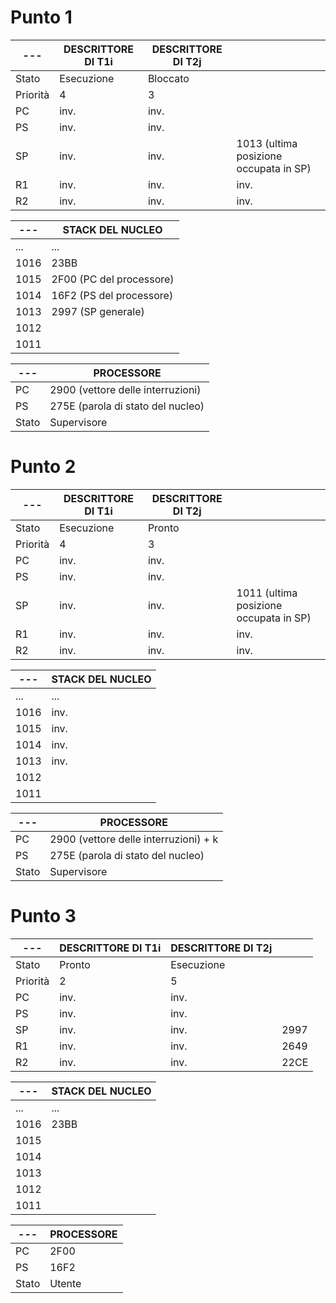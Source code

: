 # Punto 1 
| --- | DESCRITTORE DI T1i | DESCRITTORE DI T2j | |
| ------- | ----------- | ------------------  | ---- |
| Stato  | Esecuzione | Bloccato | |
| Priorità | 4 | 3 | |
| PC | inv. | inv. | |
| PS | inv. | inv. | |
| SP | inv. | inv. | 1013 (ultima posizione occupata in SP) |
| R1 | inv. | inv. | inv. |
| R2 | inv. | inv. | inv. |


| --- | STACK DEL NUCLEO |
| --- | --- |
| ... | ... |
| 1016 | 23BB |
| 1015 | 2F00 (PC del processore) |
| 1014 | 16F2 (PS del processore) |
| 1013 | 2997 (SP generale) |
| 1012 | |
| 1011 | |


| --- | PROCESSORE | 
| -- | -- |
| PC | 2900 (vettore delle interruzioni) |
| PS | 275E (parola di stato del nucleo) |
| Stato | Supervisore |

# Punto 2
| --- | DESCRITTORE DI T1i | DESCRITTORE DI T2j | |
| ------- | ----------- | ------------------  | ---- |
| Stato  | Esecuzione | Pronto | |
| Priorità | 4 | 3 | |
| PC | inv. | inv. | |
| PS | inv. | inv. | |
| SP | inv. | inv. | 1011 (ultima posizione occupata in SP) |
| R1 | inv. | inv. | inv. |
| R2 | inv. | inv. | inv. |


| --- | STACK DEL NUCLEO |
| --- | --- |
| ... | ... |
| 1016 | inv. |
| 1015 | inv. |
| 1014 | inv. |
| 1013 | inv. |
| 1012 | |
| 1011 | |


| --- | PROCESSORE | 
| -- | -- |
| PC | 2900 (vettore delle interruzioni) + k |
| PS | 275E (parola di stato del nucleo) |
| Stato | Supervisore |

# Punto 3
| --- | DESCRITTORE DI T1i | DESCRITTORE DI T2j | |
| ------- | ----------- | ------------------  | ---- |
| Stato  | Pronto | Esecuzione | |
| Priorità | 2 | 5 | |
| PC | inv. | inv. | |
| PS | inv. | inv. | |
| SP | inv. | inv. | 2997 |
| R1 | inv. | inv. | 2649 |
| R2 | inv. | inv. | 22CE |


| --- | STACK DEL NUCLEO |
| --- | --- |
| ... | ... |
| 1016 | 23BB |
| 1015 | |
| 1014 | |
| 1013 | |
| 1012 | |
| 1011 | |


| --- | PROCESSORE | 
| --- | --- |
| PC | 2F00 |
| PS | 16F2 |
| Stato | Utente |

